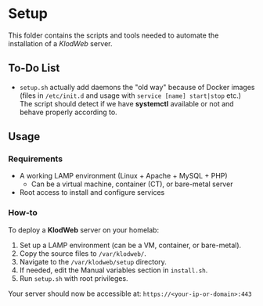 # Setup

This folder contains the scripts and tools needed to automate the installation of a _KlodWeb_ server.

## To-Do List

  - `setup.sh` actually add daemons the "old way" because of Docker images (files in `/etc/init.d` and usage with `service [name] start|stop` etc.) The script should detect if we have **systemctl** available or not and behave properly according to.

## Usage

### Requirements

- A working LAMP environment (Linux + Apache + MySQL + PHP)
  - Can be a virtual machine, container (CT), or bare-metal server
- Root access to install and configure services

### How-to

To deploy a **KlodWeb** server on your homelab:
1. Set up a LAMP environment (can be a VM, container, or bare-metal).
2. Copy the source files to `/var/klodweb/`.
3. Navigate to the `/var/klodweb/setup` directory.
4. If needed, edit the Manual variables section in `install.sh`.
5. Run `setup.sh` with root privileges.

Your server should now be accessible at: `https://<your-ip-or-domain>:443`
